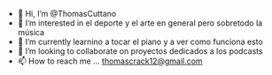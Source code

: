 - 👋 Hi, I’m @ThomasCuttano
- 👀 I’m interested in  el deporte y el arte en general pero sobretodo la música
- 🌱 I’m currently learnino a tocar el piano y a ver como funciona esto 
- 💞️ I’m looking to collaborate on  proyectos dedicados a los podcasts
- 📫 How to reach me ...  thomascrack12@gmail.com

<!---
ThomasCuttano/ThomasCuttano is a ✨ special ✨ repository because its `README.md` (this file) appears on your GitHub profile.
You can click the Preview link to take a look at your changes.
--->
